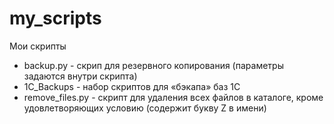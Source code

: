 # my_scripts
Мои скрипты



- backup.py - скрип для резервного копирования (параметры задаются внутри скрипта)
- 1C_Backups - набор скриптов для «бэкапа» баз 1С
- remove_files.py - скрипт для удаления всех файлов в каталоге, кроме удовлетворяющих условию (содержит букву Z в имени)

